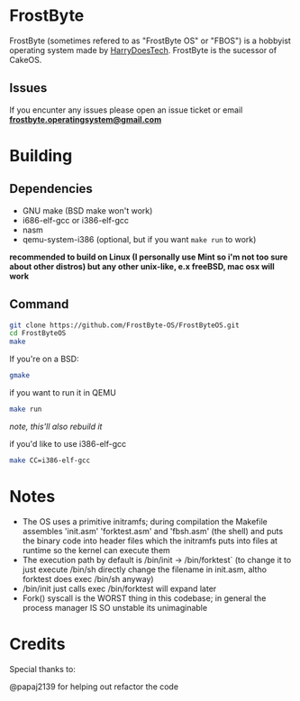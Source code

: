 # FrostByte
FrostByte (sometimes refered to as "FrostByte OS" or "FBOS") is a hobbyist operating system made by [HarryDoesTech](https://yt.harrydoestech.com).
FrostByte is the sucessor of CakeOS.
## Issues
If you encunter any issues please open an issue ticket or email **frostbyte.operatingsystem@gmail.com**

# Building
## Dependencies
- GNU make (BSD make won't work)
- i686-elf-gcc or i386-elf-gcc
- nasm
- qemu-system-i386 (optional, but if you want `make run` to work)


**recommended to build on Linux (I personally use Mint so i'm not too sure about other distros) but any other unix-like, e.x freeBSD, mac osx will work**
## Command
```bash
git clone https://github.com/FrostByte-OS/FrostByteOS.git
cd FrostByteOS
make
```
If you're on a BSD:
```bash
gmake
```

if you want to run it in QEMU
```bash
make run
```
*note, this'll also rebuild it*

if you'd like to use i386-elf-gcc
```bash
make CC=i386-elf-gcc
```

# Notes
- The OS uses a primitive initramfs; during compilation the Makefile assembles 'init.asm' 'forktest.asm' and 'fbsh.asm' (the shell) and puts the binary code into header files which the initramfs puts into files at runtime so the kernel can execute them
- The execution path by default is /bin/init -> /bin/forktest` (to change it to just execute /bin/sh directly change the filename in init.asm, altho forktest does exec /bin/sh anyway)
- /bin/init just calls exec /bin/forktest will expand later
- Fork() syscall is the WORST thing in this codebase; in general the process manager IS SO unstable its unimaginable


# Credits
Special thanks to:

@papaj2139 for helping out refactor the code
